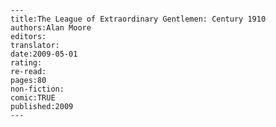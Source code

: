 
    ---
    title:The League of Extraordinary Gentlemen: Century 1910
    authors:Alan Moore
    editors:
    translator:
    date:2009-05-01
    rating:
    re-read:
    pages:80
    non-fiction:
    comic:TRUE
    published:2009
    ---

    